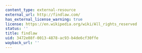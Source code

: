 ```yaml
---
content_type: external-resource
external_url: http://findlaw.com/
has_external_license_warning: true
license: https://en.wikipedia.org/wiki/All_rights_reserved
status: ''
title: findlaw
uid: 3472e08f-0013-4878-ac93-b4de6cf30ffe
wayback_url: ''
---
```

